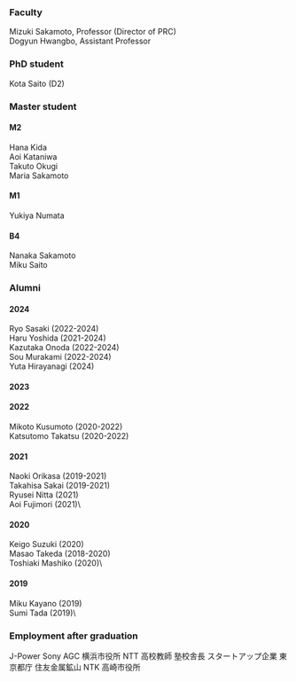 
### Faculty
Mizuki Sakamoto, Professor (Director of PRC)\
Dogyun Hwangbo, Assistant Professor

### PhD student
Kota Saito (D2)

### Master student
#### M2
Hana Kida\
Aoi Kataniwa\
Takuto Okugi\
Maria Sakamoto

#### M1
Yukiya Numata

#### B4
Nanaka Sakamoto\
Miku Saito

### Alumni
#### 2024
Ryo Sasaki (2022-2024)\
Haru Yoshida (2021-2024)\
Kazutaka Onoda (2022-2024)\
Sou Murakami (2022-2024)\
Yuta Hirayanagi (2024)
#### 2023
#### 2022
Mikoto Kusumoto (2020-2022)\
Katsutomo Takatsu (2020-2022)
#### 2021
Naoki Orikasa (2019-2021)\
Takahisa Sakai (2019-2021)\
Ryusei Nitta (2021)\
Aoi Fujimori (2021)\
#### 2020
Keigo Suzuki (2020)\
Masao Takeda (2018-2020)\
Toshiaki Mashiko (2020)\
#### 2019
Miku Kayano (2019)\
Sumi Tada (2019)\

### Employment after graduation
J-Power Sony AGC 横浜市役所 NTT 高校教師 塾校舎長 スタートアップ企業 東京都庁 住友金属鉱山 NTK 高崎市役所